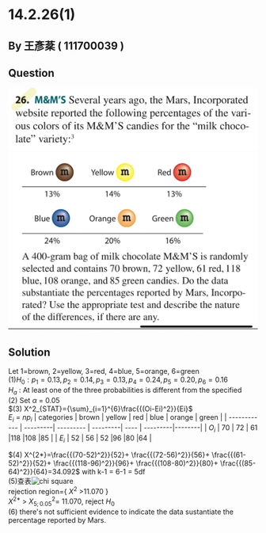 # 14.2.26(1)

## By 王彥棻 ( 111700039 )

## Question

![image](https://raw.githubusercontent.com/HWTeng-Course/202402-Statistics/main/Images/S__3842223.jpg)
![image](https://raw.githubusercontent.com/HWTeng-Course/202402-Statistics/main/Images/S__3842225.jpg)

## Solution
Let 1=brown, 2=yellow, 3=red, 4=blue, 5=orange, 6=green\
$(1) H_0: p_1=0.13, p_2=0.14, p_3=0.13, p_4=0.24, p_5=0.20, p_6=0.16$\
$H_a$ : At least one of the three probabilities is different from the specified\
$(2)$ Set $\alpha$ = 0.05\
$(3) X^2_{STAT}={\sum}_{i=1}^{6}\frac{{(Oi-Ei)^2}}{Ei}$\
$E_i$ = $np_i$
| categories   |  brown   | yellow    | red      | blue | orange   | green  |
| ------------ | ---------| --------- | ---------| ---- | ---------|--------|
| $O_i$        |    70    | 72        | 61       |118   |108       |85      |
| $E_i$        |    52    | 56        | 52       |96    |80        |64      |

$(4) X^{2*}=\frac{{(70-52)^2}}{52}+ \frac{{(72-56)^2}}{56}+ \frac{{(61-52)^2}}{52}+ \frac{{(118-96)^2}}{96}+ \frac{{(108-80)^2}}{80}+ \frac{{(85-64)^2}}{64}=34.092$ with k-1 = 6-1 = 5df\
$(5)$查表![chi square](https://github.com/HWTeng-Course/202402-Statistics/assets/162597746/ae4a4bff-c3e9-493a-8b6e-4844409ec1ef)\
rejection region={ $X^{2}$ >11.070 }\
$X^{2*}$ > $X^2_{5;0.05}$= 11.070, reject $H_0$\
(6) there's not sufficient evidence to indicate the data sustantiate the percentage reported  by Mars.

